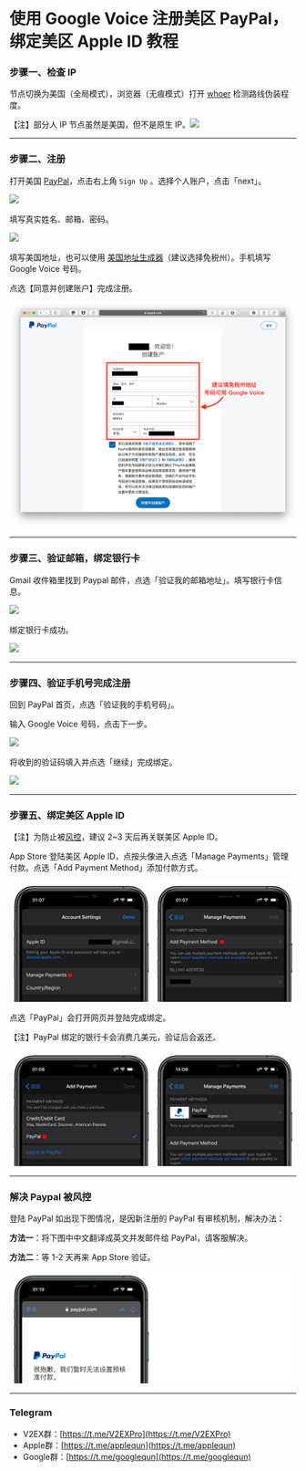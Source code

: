 # 使用 Google Voice 注册美区 PayPal，绑定美区 Apple ID 教程

### 步骤一、检查 IP

节点切换为美国（全局模式），浏览器（无痕模式）打开 [whoer](https://whoer.net) 检测路线伪装程度。

【注】部分人 IP 节点虽然是美国，但不是原生 IP。![](pic/002.jpg)



---

### 步骤二、注册

打开美国 [PayPal](https://www.paypal.com/us/webapps/mpp/home)，点击右上角 `Sign Up` 。选择个人账户，点击「next」。

![](pic/004.png)

填写真实姓名、邮箱、密码。

![](pic/005.png)

填写美国地址，也可以使用 [美国地址生成器](https://www.fakeaddressgenerator.com/Random_Address/US_California)（建议选择免税州）。手机填写 Google Voice 号码。

点选【同意并创建账户】完成注册。

![](pic/006地址.png)

---

### 步骤三、验证邮箱，绑定银行卡

Gmail 收件箱里找到 Paypal 邮件，点选「验证我的邮箱地址」。填写银行卡信息。

![](pic/009.png)

绑定银行卡成功。

![](pic/0010.png)

---

### 步骤四、验证手机号完成注册

回到 PayPal 首页，点选「验证我的手机号码」。

输入 Google Voice 号码，点击下一步。

![](pic/0011.png)



将收到的验证码填入并点选「继续」完成绑定。

![](pic/0014.png)

---

### 步骤五、绑定美区 Apple ID

【注】为防止被[风控](#解决绑定-apple-id-被风控)，建议 2~3 天后再关联美区 Apple ID。

App Store 登陆美区 Apple ID，点按头像进入点选「Manage Payments」管理付款。点选「Add Payment Method」添加付款方式。

![](pic/5id.png)

点选「PayPal」会打开网页并登陆完成绑定。

【注】PayPal 绑定的银行卡会消费几美元，验证后会返还。

![](pic/5pp.png)

---

### 解决 Paypal 被风控

登陆 PayPal 如出现下图情况，是因新注册的 PayPal 有审核机制，解决办法：

**方法一**：将下图中中文翻译成英文并发邮件给 PayPal，请客服解决。

**方法二**：等 1-2 天再来 App Store 验证。

![](pic/风控.png)

---

### Telegram

* V2EX群：[https://t.me/V2EXPro](https://t.me/V2EXPro)
* Apple群：[https://t.me/applequn](https://t.me/applequn)
* Google群：[https://t.me/googlequn](https://t.me/googlequn)
